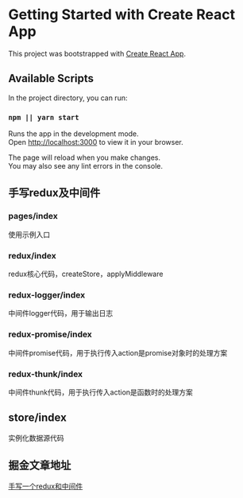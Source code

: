 # Getting Started with Create React App

This project was bootstrapped with [Create React App](https://github.com/facebook/create-react-app).

## Available Scripts

In the project directory, you can run:

### `npm || yarn start`

Runs the app in the development mode.\
Open [http://localhost:3000](http://localhost:3000) to view it in your browser.

The page will reload when you make changes.\
You may also see any lint errors in the console.


## 手写redux及中间件

### pages/index

使用示例入口

### redux/index

redux核心代码，createStore，applyMiddleware

### redux-logger/index

中间件logger代码，用于输出日志

### redux-promise/index

中间件promise代码，用于执行传入action是promise对象时的处理方案

### redux-thunk/index

中间件thunk代码，用于执行传入action是函数时的处理方案

## store/index

实例化数据源代码

## 掘金文章地址

[手写一个redux和中间件](https://juejin.cn/post/7063378395911946253)




